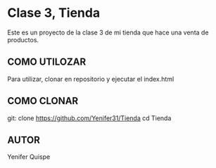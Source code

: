 # Clase 3, Tienda

Este es un proyecto de la clase 3 de mi tienda que hace una venta de productos.

## COMO UTILOZAR

Para utilizar, clonar en repositorio y ejecutar el index.html

## COMO CLONAR

git: clone https://github.com/Yenifer31/Tienda
cd Tienda

## AUTOR
Yenifer Quispe